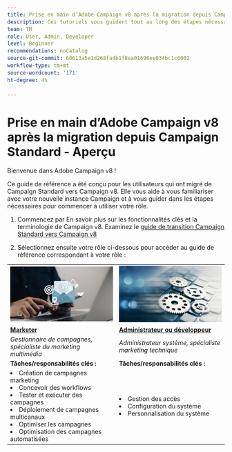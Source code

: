 ```yaml
---
title: Prise en main d’Adobe Campaign v8 après la migration depuis Campaign Standard - Aperçu
description: Ces tutoriels vous guident tout au long des étapes nécessaires pour commencer à utiliser votre nouvelle application Campaign v8.
team: TM
role: User, Admin, Developer
level: Beginner
recommendations: noCatalog
source-git-commit: 60613a5e1d268fa4b1f8ea01696ee034bc1c6002
workflow-type: tm+mt
source-wordcount: '171'
ht-degree: 4%

---
```



# Prise en main d’Adobe Campaign v8 après la migration depuis Campaign Standard - Aperçu

Bienvenue dans Adobe Campaign v8 !

Ce guide de référence a été conçu pour les utilisateurs qui ont migré de Campaign Standard vers Campaign v8. Elle vous aide à vous familiariser avec votre nouvelle instance Campaign et à vous guider dans les étapes nécessaires pour commencer à utiliser votre rôle.

1. Commencez par En savoir plus sur les fonctionnalités clés et la terminologie de Campaign v8. Examinez le [guide de transition Campaign Standard vers Campaign v8](https://experienceleague.adobe.com/en/docs/campaign-web/v8/start/acs-migration)

2. Sélectionnez ensuite votre rôle ci-dessous pour accéder au guide de référence correspondant à votre rôle :

<table>
<tr>
  <td>
    <a href="get-started-for-marketers.md">
      <img alt="Gestionnaire de campagnes"src="./_assets/digital_marketing.jpeg"/>
    </a>
    <div>
  </td>
  <td>
  <a href="get-started-for-administrators-developers.md">
    <img alt="Administrateur ou développeur" src="./_assets/admin.jpeg"/>
    </a>
    <div>
  </td>
  </tr>
  <tr>
    <td>
    <a href="get-started-for-marketers.md">
    <strong>Marketer</strong>
    </a>
    </td>
    <td>
      <a href="get-started-for-administrators-developers.md">
      <strong>Administrateur ou développeur</strong>
      </a>
    </td>
  </tr>
    <td>
    <em>Gestionnaire de campagnes, spécialiste du marketing multimédia</em>
    </td>
    <td>
      <em> Administrateur système, spécialiste marketing technique </em>
    </td>
  <tr>
    <td>
    <b> Tâches/responsabilités clés : </b>
    </td>
      <td>
    <b> Tâches/responsabilités clés : </b>
    </td>
  </tr>
  <tr>
    <td>
      <li>Création de campagnes marketing
      <li>Concevoir des workflows
      <li>Tester et exécuter des campagnes
      <li>Déploiement de campagnes multicanaux
      <li>Optimiser les campagnes
      <li>Optimisation des campagnes automatisées
    </td>
    <td>
        <li>Gestion des accès
        <li>Configuration du système
        <li> Personnalisation du système
    </td>
</tr>
</table>
</div>
